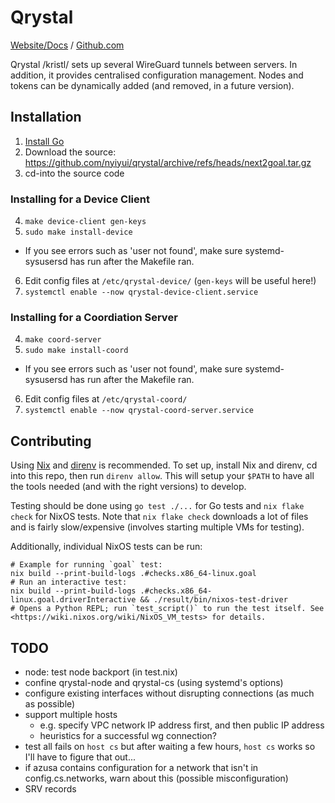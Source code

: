 # Qrystal

[Website/Docs](https://nyiyui.ca/qrystal) /
[Github.com](https://github.com/nyiyui/qrystal)

Qrystal /kristl/ sets up several WireGuard tunnels between servers.
In addition, it provides centralised configuration management.
Nodes and tokens can be dynamically added (and removed, in a future
version).

## Installation

1. [Install Go](https://go.dev/dl)
2. Download the source: https://github.com/nyiyui/qrystal/archive/refs/heads/next2goal.tar.gz
3. cd-into the source code

### Installing for a Device Client

4. `make device-client gen-keys`
5. `sudo make install-device`
  - If you see errors such as 'user not found', make sure systemd-sysusersd has run after the Makefile ran.
6. Edit config files at `/etc/qrystal-device/` (`gen-keys` will be useful here!)
7. `systemctl enable --now qrystal-device-client.service`

### Installing for a Coordiation Server

4. `make coord-server`
5. `sudo make install-coord`
  - If you see errors such as 'user not found', make sure systemd-sysusersd has run after the Makefile ran.
6. Edit config files at `/etc/qrystal-coord/`
7. `systemctl enable --now qrystal-coord-server.service`

## Contributing

Using [Nix](https://nixos.org/download/) and [direnv](https://direnv.net/) is recommended. To set up, install Nix and direnv, cd into this repo, then run `direnv allow`. This will setup your `$PATH` to have all the tools needed (and with the right versions) to develop.

Testing should be done using `go test ./...` for Go tests and `nix flake check` for NixOS tests. Note that `nix flake check` downloads a lot of files and is fairly slow/expensive (involves starting multiple VMs for testing).

Additionally, individual NixOS tests can be run:
```shell
# Example for running `goal` test:
nix build --print-build-logs .#checks.x86_64-linux.goal
# Run an interactive test:
nix build --print-build-logs .#checks.x86_64-linux.goal.driverInteractive && ./result/bin/nixos-test-driver
# Opens a Python REPL; run `test_script()` to run the test itself. See <https://wiki.nixos.org/wiki/NixOS_VM_tests> for details.
```

## TODO

- node: test node backport (in test.nix)
- confine qrystal-node and qrystal-cs (using systemd's options)
- configure existing interfaces without disrupting connections (as much as possible)
- support multiple hosts
  - e.g. specify VPC network IP address first, and then public IP address
  - heuristics for a successful wg connection?
- test all fails on `host cs` but after waiting a few hours, `host cs` works so I'll have to figure that out...
- if azusa contains configuration for a network that isn't in config.cs.networks, warn about this (possible misconfiguration)
- SRV records

